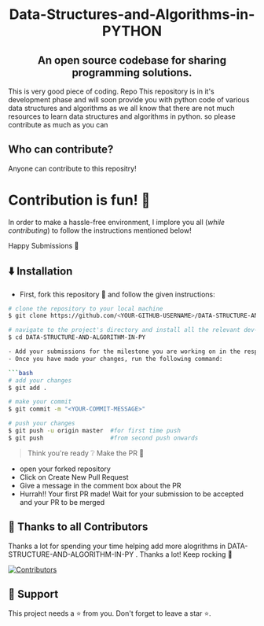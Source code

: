 <h1 align="center">Data-Structures-and-Algorithms-in-PYTHON</h1>
<h2 align ="center">An open source codebase for sharing programming solutions. </h2>
This is very good piece of coding. Repo
This repository is in it's development phase and will soon provide you with python code of various data structures and algorithms
as we all know that there are not much resources to learn data structures and algorithms in python. so please contribute as much as you can

## Who can contribute?

Anyone can contribute to this repositry!

# Contribution is fun! :green_heart:

In order to make a hassle-free environment, I implore you all (_while contributing_) to follow the instructions mentioned below!

Happy Submissions :slightly_smiling_face:

## :arrow_down: Installation

- First, fork this repository :fork_and_knife: and follow the given instructions:

```bash
# clone the repository to your local machine
$ git clone https://github.com/<YOUR-GITHUB-USERNAME>/DATA-STRUCTURE-AND-ALGORITHM-IN-PY.git

# navigate to the project's directory and install all the relevant dev-dependencies
$ cd DATA-STRUCTURE-AND-ALGORITHM-IN-PY

- Add your submissions for the milestone you are working on in the respective milestone folder
- Once you have made your changes, run the following command:

```bash
# add your changes
$ git add .

# make your commit
$ git commit -m "<YOUR-COMMIT-MESSAGE>"

# push your changes
$ git push -u origin master  #for first time push
$ git push                   #from second push onwards
```

> Think you're ready :grey_question: Make the PR :tropical_drink:
-  open your forked repository
- Click on Create New Pull Request
- Give a message in the comment box about the PR
- Hurrah!! Your first PR made! Wait for your submission to be accepted and your PR to be merged


## 💪 Thanks to all Contributors

Thanks a lot for spending your time helping add more alogrithms in DATA-STRUCTURE-AND-ALGORITHM-IN-PY . Thanks a lot! Keep rocking 🍻

[![Contributors](https://contrib.rocks/image?repo=fms12/DATA-STRUCTURE-AND-ALGORITHM-IN-PY)](https://github.com/fms12/DATA-STRUCTURE-AND-ALGORITHM-IN-PY/graphs/contributors)

## 🙏 Support

This project needs a ⭐️ from you. Don't forget to leave a star ⭐️.

